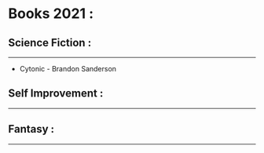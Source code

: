 # Books 2021 :

## Science Fiction :
--------------------
* Cytonic - Brandon Sanderson


## Self Improvement :
---------------------

## Fantasy :
------------
